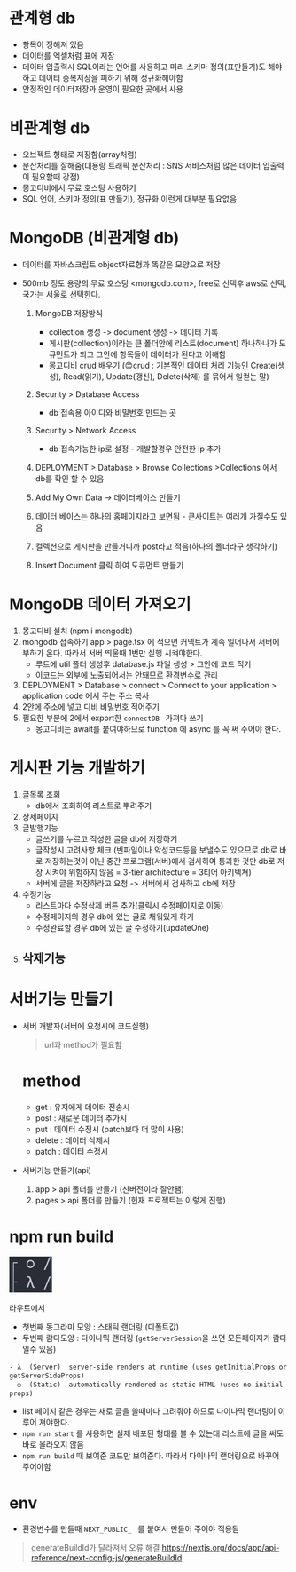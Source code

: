 # 관계형 db

- 항목이 정해져 있음
- 데이터를 엑셀처럼 표에 저장
- 데이터 입출력시 SQL이라는 언어를 사용하고 미리 스키마 정의(표만들기)도 해야하고 데이터 중복저장을 피하기 위해 정규화해야함
- 안정적인 데이터저장과 운영이 필요한 곳에서 사용

# 비관계형 db

- 오브젝트 형태로 저장함(array처럼)
- 분산처리를 잘해줌(대용량 트래픽 분산처리 : SNS 서비스처럼 많은 데이터 입출력이 필요할때 강점)
- 몽고디비에서 무료 호스팅 사용하기
- SQL 언어, 스키마 정의(표 만들기), 정규화 이런게 대부분 필요없음

# MongoDB (비관계형 db)

- 데이터를 자바스크립트 object자료형과 똑같은 모양으로 저장
- 500mb 정도 용량의 무료 호스팅 <mongodb.com>, free로 선택후 aws로 선택, 국가는 서울로 선택한다.

    1. MongoDB 저장방식
        - collection 생성 -> document 생성 -> 데이터 기록
        - 게시판(collection)이라는 큰 폴더안에 리스트(document) 하나하나가 도큐먼트가 되고 그안에 항목들이 데이터가 된다고 이해함
        - 몽고디비 crud 배우기 (😊crud : 기본적인 데이터 처리 기능인 Create(생성), Read(읽기), Update(갱신), Delete(삭제) 를 묶어서 일컫는 말)

    2. Security > Database Access
        - db 접속용 아이디와 비밀번호 만드는 곳
    3. Security > Network Access
        - db 접속가능한 ip로 설정 - 개발할경우 안전한 ip 추가
    4. DEPLOYMENT > Database > Browse Collections >Collections 에서 db를 확인 할 수 있음
    5. Add My Own Data -> 데이터베이스 만들기
    6. 데이터 베이스는 하나의 홈페이지라고 보면됨 - 큰사이트는 여러개 가질수도 있음
    7. 컬렉션으로 게시판을 만들거니까 post라고 적음(하나의 폴더라구 생각하기)
    8. Insert Document 클릭 하여 도큐먼트 만들기

# MongoDB 데이터 가져오기
1. 몽고디비 설치 (npm i mongodb)
2. mongodb 접속하기 app > page.tsx 에 적으면 커넥트가 계속 일어나서 서버에 부하가 온다. 따라서 서버 띄울때 1번만 실행 시켜야한다.
    - 루트에 util 폴더 생성후 database.js 파일 생성 > 그안에 코드 적기
    - 이코드는 외부에 노출되어서는 안돼므로 환경변수로 관리
3. DEPLOYMENT > Database > connect > Connect to your application > application code 에서 주는 주소 복사
4. 2안에 주소에 넣고 디비 비밀번호 적어주기
5. 필요한 부분에 2에서 export한 ```connectDB ``` 가져다 쓰기
    - 몽고디비는 await를 붙여야하므로 function 에 async 를 꼭 써 주어야 한다.

# 게시판 기능 개발하기

1. 글목록 조회
    - db에서 조회하여 리스트로 뿌려주기
2. 상세페이지
3. 글발행기능
    - 글쓰기를 누르고 작성한 글을 db에 저장하기
    - 글작성시 고려사항 체크 (빈파일이나 악성코드등을 보낼수도 있으므로 db로 바로 저장하는것이 아닌 중간 프로그램(서버)에서 검사하여 통과한 것만 db로 저장 시켜야 위험하지 않음 = 3-tier architecture = 3티어 아키텍쳐)
    - 서버에 글을 저장하라고 요청 -> 서버에서 검사하고 db에 저장
4. 수정기능
    - 리스트마다 수정삭제 버튼 추가(클릭시 수정페이지로 이동)
    - 수정페이지의 경우 db에 있는 글로 채워있게 하기
    - 수정완료할 경우 db에 있는 글 수정하기(updateOne)
5. 삭제기능
    - 

# 서버기능 만들기

* 서버 개발자(서버에 요청시에 코드실행)
    > url과 method가 필요함
    # method
    - get : 유저에게 데이터 전송시
    - post : 새로운 데이터 추가시
    - put : 데이터 수정시 (patch보다 더 많이 사용)
    - delete : 데이터 삭제시
    - patch : 데이터 수정시

* 서버기능 만들기(api)
    1. app > api 폴더를 만들기 (신버전이라 잘안됌)
    2. pages > api 폴더를 만들기 (현재 프로젝트는 이렇게 진행)


# npm run build

<img src="./public/build.png">

라우트에서

- 첫번째 동그라미 모양 : 스태틱 랜더링 (디폴트값)
- 두번째 람다모양 : 다이나믹 랜더링 (```getServerSession```을 쓰면 모든페이지가 람다일수 있음)

> 
    - λ  (Server)  server-side renders at runtime (uses getInitialProps or getServerSideProps)
    - ○  (Static)  automatically rendered as static HTML (uses no initial props)

+ list 페이지 같은 경우는 새로 글을 쓸때마다 그려줘야 하므로 다이나믹 랜더링이 이루어 져야한다.
+ ```npm run start``` 를 사용하면 실제 배포된 형태를 볼 수 있는대 리스트에 글을 써도 바로 올라오지 않음
+ ```npm run build``` 때 보여준 코드만 보여준다. 따라서 다이나믹 랜더링으로 바꾸어 주어야함

# env

- 환경변수를 만들때 ```NEXT_PUBLIC_ ``` 를 붙여서 만들어 주어야 적용됨

> generateBuildId가 달라져서 오류 해결
<https://nextjs.org/docs/app/api-reference/next-config-js/generateBuildId>